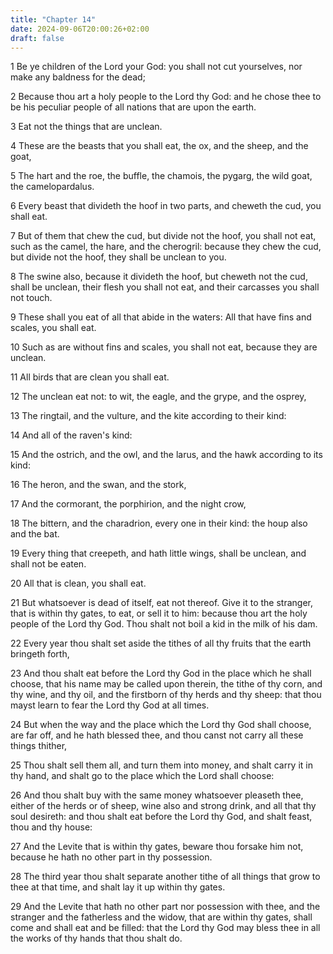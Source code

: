 ```yaml
---
title: "Chapter 14"
date: 2024-09-06T20:00:26+02:00
draft: false
---
```



1 Be ye children of the Lord your God: you shall not cut yourselves, nor make any baldness for the dead;

2 Because thou art a holy people to the Lord thy God: and he chose thee to be his peculiar people of all nations that are upon the earth.

3 Eat not the things that are unclean.

4 These are the beasts that you shall eat, the ox, and the sheep, and the goat,

5 The hart and the roe, the buffle, the chamois, the pygarg, the wild goat, the camelopardalus.

6 Every beast that divideth the hoof in two parts, and cheweth the cud, you shall eat.

7 But of them that chew the cud, but divide not the hoof, you shall not eat, such as the camel, the hare, and the cherogril: because they chew the cud, but divide not the hoof, they shall be unclean to you.

8 The swine also, because it divideth the hoof, but cheweth not the cud, shall be unclean, their flesh you shall not eat, and their carcasses you shall not touch.

9 These shall you eat of all that abide in the waters: All that have fins and scales, you shall eat.

10 Such as are without fins and scales, you shall not eat, because they are unclean.

11 All birds that are clean you shall eat.

12 The unclean eat not: to wit, the eagle, and the grype, and the osprey,

13 The ringtail, and the vulture, and the kite according to their kind:

14 And all of the raven's kind:

15 And the ostrich, and the owl, and the larus, and the hawk according to its kind:

16 The heron, and the swan, and the stork,

17 And the cormorant, the porphirion, and the night crow,

18 The bittern, and the charadrion, every one in their kind: the houp also and the bat.

19 Every thing that creepeth, and hath little wings, shall be unclean, and shall not be eaten.

20 All that is clean, you shall eat.

21 But whatsoever is dead of itself, eat not thereof. Give it to the stranger, that is within thy gates, to eat, or sell it to him: because thou art the holy people of the Lord thy God. Thou shalt not boil a kid in the milk of his dam.

22 Every year thou shalt set aside the tithes of all thy fruits that the earth bringeth forth,

23 And thou shalt eat before the Lord thy God in the place which he shall choose, that his name may be called upon therein, the tithe of thy corn, and thy wine, and thy oil, and the firstborn of thy herds and thy sheep: that thou mayst learn to fear the Lord thy God at all times.

24 But when the way and the place which the Lord thy God shall choose, are far off, and he hath blessed thee, and thou canst not carry all these things thither,

25 Thou shalt sell them all, and turn them into money, and shalt carry it in thy hand, and shalt go to the place which the Lord shall choose:

26 And thou shalt buy with the same money whatsoever pleaseth thee, either of the herds or of sheep, wine also and strong drink, and all that thy soul desireth: and thou shalt eat before the Lord thy God, and shalt feast, thou and thy house:

27 And the Levite that is within thy gates, beware thou forsake him not, because he hath no other part in thy possession.

28 The third year thou shalt separate another tithe of all things that grow to thee at that time, and shalt lay it up within thy gates.

29 And the Levite that hath no other part nor possession with thee, and the stranger and the fatherless and the widow, that are within thy gates, shall come and shall eat and be filled: that the Lord thy God may bless thee in all the works of thy hands that thou shalt do.

